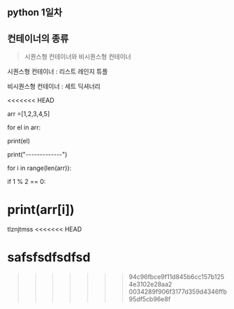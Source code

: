 ## python 1일차

## 컨테이너의 종류

> 시퀀스형 컨테이너와 비시퀀스형 컨테이너

시퀀스형 컨테이너 : 리스트 레인지 튜플

비시퀀스형 컨테이너 : 세트 딕셔너리

<<<<<<< HEAD


arr =[1,2,3,4,5]

for el in arr:

print(el)

print("-------------")

for i in range(len(arr)):

if 1 % 2 == 0:

print(arr[i])
=======
tlznjtmss
<<<<<<< HEAD

safsfsdfsdfsd
=======
>>>>>>> 94c96fbce9f11d845b6cc157b1254e3102e28aa2
>>>>>>> 0034289f906f3177d359d4346ffb95df5cb96e8f
